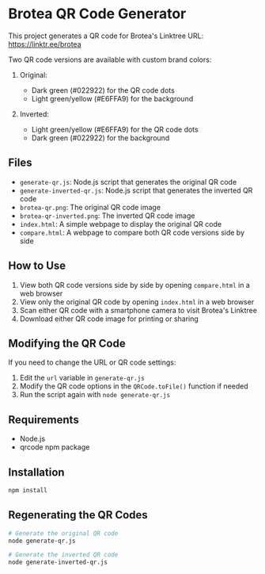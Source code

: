 # Brotea QR Code Generator

This project generates a QR code for Brotea's Linktree URL: https://linktr.ee/brotea

Two QR code versions are available with custom brand colors:

1. Original:
   - Dark green (#022922) for the QR code dots
   - Light green/yellow (#E6FFA9) for the background

2. Inverted:
   - Light green/yellow (#E6FFA9) for the QR code dots
   - Dark green (#022922) for the background

## Files

- `generate-qr.js`: Node.js script that generates the original QR code
- `generate-inverted-qr.js`: Node.js script that generates the inverted QR code
- `brotea-qr.png`: The original QR code image
- `brotea-qr-inverted.png`: The inverted QR code image
- `index.html`: A simple webpage to display the original QR code
- `compare.html`: A webpage to compare both QR code versions side by side

## How to Use

1. View both QR code versions side by side by opening `compare.html` in a web browser
2. View only the original QR code by opening `index.html` in a web browser
3. Scan either QR code with a smartphone camera to visit Brotea's Linktree
4. Download either QR code image for printing or sharing

## Modifying the QR Code

If you need to change the URL or QR code settings:

1. Edit the `url` variable in `generate-qr.js`
2. Modify the QR code options in the `QRCode.toFile()` function if needed
3. Run the script again with `node generate-qr.js`

## Requirements

- Node.js
- qrcode npm package

## Installation

```bash
npm install
```

## Regenerating the QR Codes

```bash
# Generate the original QR code
node generate-qr.js

# Generate the inverted QR code
node generate-inverted-qr.js
